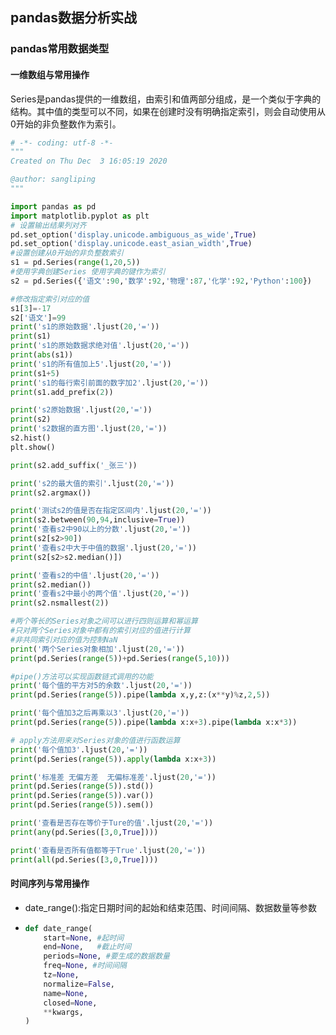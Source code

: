 ## pandas数据分析实战

### pandas常用数据类型

#### 一维数组与常用操作

Series是pandas提供的一维数组，由索引和值两部分组成，是一个类似于字典的结构。其中值的类型可以不同，如果在创建时没有明确指定索引，则会自动使用从0开始的非负整数作为索引。

```python
# -*- coding: utf-8 -*-
"""
Created on Thu Dec  3 16:05:19 2020

@author: sangliping
"""

import pandas as pd
import matplotlib.pyplot as plt
# 设置输出结果列对齐
pd.set_option('display.unicode.ambiguous_as_wide',True)
pd.set_option('display.unicode.east_asian_width',True)
#设置创建从0开始的非负整数索引
s1 = pd.Series(range(1,20,5))
#使用字典创建Series 使用字典的键作为索引
s2 = pd.Series({'语文':90,'数学':92,'物理':87,'化学':92,'Python':100})

#修改指定索引对应的值
s1[3]=-17
s2['语文']=99
print('s1的原始数据'.ljust(20,'='))
print(s1)
print('s1的原始数据求绝对值'.ljust(20,'='))
print(abs(s1))
print('s1的所有值加上5'.ljust(20,'='))
print(s1+5)
print('s1的每行索引前面的数字加2'.ljust(20,'='))
print(s1.add_prefix(2))

print('s2原始数据'.ljust(20,'='))
print(s2)
print('s2数据的直方图'.ljust(20,'='))
s2.hist()
plt.show()

print(s2.add_suffix('_张三'))

print('s2的最大值的索引'.ljust(20,'='))
print(s2.argmax())

print('测试s2的值是否在指定区间内'.ljust(20,'='))
print(s2.between(90,94,inclusive=True))
print('查看s2中90以上的分数'.ljust(20,'='))
print(s2[s2>90])
print('查看s2中大于中值的数据'.ljust(20,'='))
print(s2[s2>s2.median()])

print('查看s2的中值'.ljust(20,'='))
print(s2.median())
print('查看s2中最小的两个值'.ljust(20,'='))
print(s2.nsmallest(2))

#两个等长的Series对象之间可以进行四则运算和幂运算
#只对两个Series对象中都有的索引对应的值进行计算
#非共同索引对应的值为控制NaN
print('两个Series对象相加'.ljust(20,'='))
print(pd.Series(range(5))+pd.Series(range(5,10)))

#pipe()方法可以实现函数链式调用的功能
print('每个值的平方对5的余数'.ljust(20,'='))
print(pd.Series(range(5)).pipe(lambda x,y,z:(x**y)%z,2,5))

print('每个值加3之后再乘以3'.ljust(20,'='))
print(pd.Series(range(5)).pipe(lambda x:x+3).pipe(lambda x:x*3))

# apply方法用来对Series对象的值进行函数运算
print('每个值加3'.ljust(20,'='))
print(pd.Series(range(5)).apply(lambda x:x+3))

print('标准差 无偏方差  无偏标准差'.ljust(20,'='))
print(pd.Series(range(5)).std())
print(pd.Series(range(5)).var())
print(pd.Series(range(5)).sem())

print('查看是否存在等价于Ture的值'.ljust(20,'='))
print(any(pd.Series([3,0,True])))

print('查看是否所有值都等于True'.ljust(20,'='))
print(all(pd.Series([3,0,True])))
```

#### 时间序列与常用操作

- date_range():指定日期时间的起始和结束范围、时间间隔、数据数量等参数

- ```python
  def date_range(
      start=None, #起时间
      end=None,   #截止时间
      periods=None, #要生成的数据数量
      freq=None, #时间间隔
      tz=None,
      normalize=False,
      name=None,
      closed=None,
      **kwargs,
  )
  ```

  